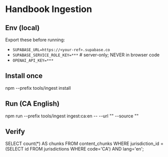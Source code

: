 # Handbook Ingestion

## Env (local)

Export these before running:

- `SUPABASE_URL=https://<your-ref>.supabase.co`
- `SUPABASE_SERVICE_ROLE_KEY=***` # server-only; NEVER in browser code
- `OPENAI_API_KEY=***`

## Install once

npm --prefix tools/ingest install

## Run (CA English)

npm run --prefix tools/ingest ingest:ca:en -- --url "<CA Handbook PDF URL>" --source "<handbook web page>"

## Verify

SELECT count(\*) AS chunks
FROM content_chunks
WHERE jurisdiction_id = (SELECT id FROM jurisdictions WHERE code='CA') AND lang='en';
